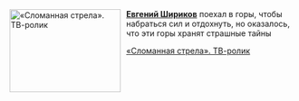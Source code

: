 <!--2025-06-26 08:00:56-->
<div class="yb">
  <div class="rss kino_kino"><a href="https://www.kino-teatr.ru/video/50840/" title="«Сломанная стрела». ТВ-ролик"><img src="https://www.kino-teatr.ru/video/0/4/50840/poster.jpg" width="196" height="147" align="left" hspace="5" style="margin: 0px 10px 0px 5px" alt="«Сломанная стрела». ТВ-ролик"/></a><a href=https://www.kino-teatr.ru/kino/acter/m/ros/381381/bio/ target=_blank><strong>Евгений Шириков</strong></a> поехал в горы, чтобы набраться сил и отдохнуть, но оказалось, что эти горы хранят страшные тайны <p class="titl"><a href="https://www.kino-teatr.ru/video/50840/">«Сломанная стрела». ТВ-ролик</a></p></div>
</div>
